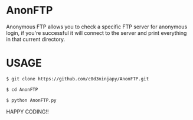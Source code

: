 # AnonFTP
Anonymous FTP allows you to check a specific FTP server for anonymous login, if you're successful it will connect to the server and print everything in that current directory.

# USAGE
```bash
$ git clone https://github.com/c0d3ninjapy/AnonFTP.git

$ cd AnonFTP

$ python AnonFTP.py
```
HAPPY CODING!!

